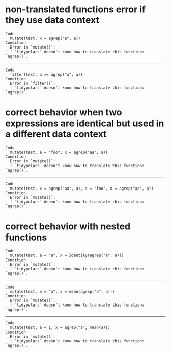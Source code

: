 # non-translated functions error if they use data context

    Code
      mutate(test, x = agrep("a", a))
    Condition
      Error in `mutate()`:
      ! `tidypolars` doesn't know how to translate this function: `agrep()`.

---

    Code
      filter(test, a >= agrep("a", a))
    Condition
      Error in `filter()`:
      ! `tidypolars` doesn't know how to translate this function: `agrep()`.

# correct behavior when two expressions are identical but used in a different data context

    Code
      mutate(test, a = "foo", x = agrep("aa", a))
    Condition
      Error in `mutate()`:
      ! `tidypolars` doesn't know how to translate this function: `agrep()`.

---

    Code
      mutate(test, x = agrep("aa", a), a = "foo", x = agrep("aa", a))
    Condition
      Error in `mutate()`:
      ! `tidypolars` doesn't know how to translate this function: `agrep()`.

# correct behavior with nested functions

    Code
      mutate(test, a = "a", x = identity(agrep("a", a)))
    Condition
      Error in `mutate()`:
      ! `tidypolars` doesn't know how to translate this function: `agrep()`.

---

    Code
      mutate(test, a = "a", x = mean(agrep("a", a)))
    Condition
      Error in `mutate()`:
      ! `tidypolars` doesn't know how to translate this function: `agrep()`.

---

    Code
      mutate(test, a = 1, x = agrep("a", mean(a)))
    Condition
      Error in `mutate()`:
      ! `tidypolars` doesn't know how to translate this function: `agrep()`.

